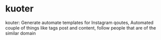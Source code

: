 # kuoter
kouter: Generate automate templates for Instagram qoutes, Automated couple of things like tags post and content, follow people that are of the similar domain
